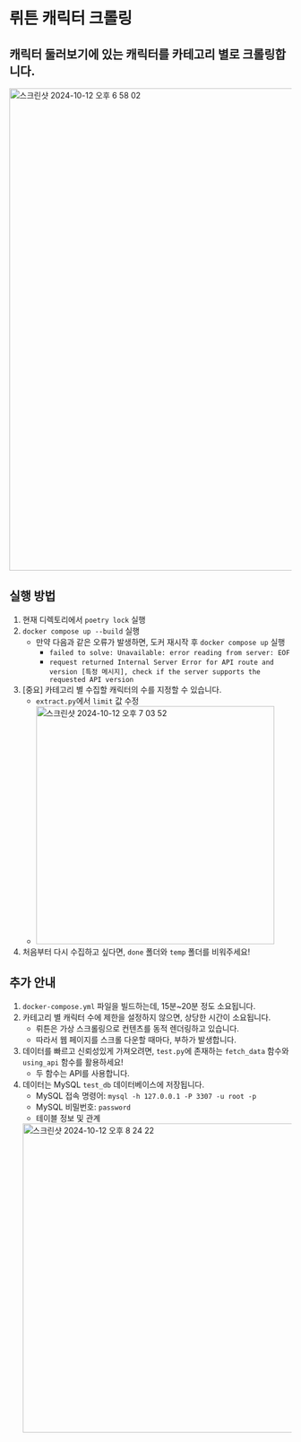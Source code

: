 # 뤼튼 캐릭터 크롤링

## 캐릭터 둘러보기에 있는 캐릭터를 카테고리 별로 크롤링합니다.
<img width="861" alt="스크린샷 2024-10-12 오후 6 58 02" src="https://github.com/user-attachments/assets/dee97da0-05b6-4f7a-a973-c7021a791d60">

## 실행 방법
1. 현재 디렉토리에서 `poetry lock` 실행
2. `docker compose up --build` 실행
    - 만약 다음과 같은 오류가 발생하면, 도커 재시작 후 `docker compose up` 실행
        - `failed to solve: Unavailable: error reading from server: EOF`
        - `request returned Internal Server Error for API route and version [특정 메시지], check if the server supports the requested API version`
3. [중요] 카테고리 별 수집할 캐릭터의 수를 지정할 수 있습니다.
    - `extract.py`에서 `limit` 값 수정
    - <img width="425" alt="스크린샷 2024-10-12 오후 7 03 52" src="https://github.com/user-attachments/assets/14fa75b3-95c6-47f1-b553-4a19c655409f">
4. 처음부터 다시 수집하고 싶다면, `done` 폴더와 `temp` 폴더를 비워주세요!

## 추가 안내
1. `docker-compose.yml` 파일을 빌드하는데, 15분~20분 정도 소요됩니다.
2. 카테고리 별 캐릭터 수에 제한을 설정하지 않으면, 상당한 시간이 소요됩니다.
    - 뤼튼은 가상 스크롤링으로 컨텐츠를 동적 렌더링하고 있습니다.
    - 따라서 웹 페이지를 스크롤 다운할 때마다, 부하가 발생합니다.
3. 데이터를 빠르고 신뢰성있게 가져오려면, `test.py`에 존재하는 `fetch_data` 함수와 `using_api` 함수를 활용하세요!
    - 두 함수는 API를 사용합니다.
4. 데이터는 MySQL `test_db` 데이터베이스에 저장됩니다.
    - MySQL 접속 명령어: `mysql -h 127.0.0.1 -P 3307 -u root -p`
    - MySQL 비밀번호: `password`
    - 테이블 정보 및 관계
    <img width="552" alt="스크린샷 2024-10-12 오후 8 24 22" src="https://github.com/user-attachments/assets/c3645188-0ecc-44e9-8fe5-fd7cd1f0bb46">